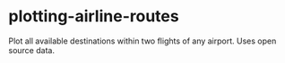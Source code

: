 # plotting-airline-routes
Plot all available destinations within two flights of any airport. Uses open source data.
